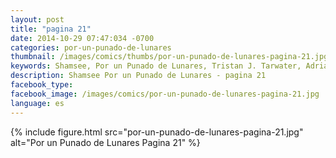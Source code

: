 ```yaml
---
layout: post
title: "pagina 21"
date: 2014-10-29 07:47:034 -0700
categories: por-un-punado-de-lunares
thumbnail: /images/comics/thumbs/por-un-punado-de-lunares-pagina-21.jpg
keywords: Shamsee, Por un Punado de Lunares, Tristan J. Tarwater, Adrian Ricker
description: Shamsee Por un Punado de Lunares - pagina 21
facebook_type: 
facebook_image: /images/comics/por-un-punado-de-lunares-pagina-21.jpg
language: es
---
```

{% include figure.html src="por-un-punado-de-lunares-pagina-21.jpg" alt="Por un Punado de Lunares Pagina 21" %}